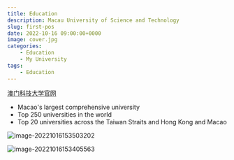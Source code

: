 ```yaml
---
title: Education
description: Macau University of Science and Technology
slug: first-pos
date: 2022-10-16 09:00:00+0000
image: cover.jpg
categories:
    - Education
    - My University
tags:
    - Education
---
```


[澳门科技大学官网](https://www.must.edu.mo/)

- Macao's largest comprehensive university
- Top 250 universities in the world
- Top 20 universities across the Taiwan Straits and Hong Kong and Macao



![image-20221016153503202](C:\Users\Hydra\AppData\Roaming\Typora\typora-user-images\image-20221016153503202.png)



![image-20221016153405563](C:\Users\Hydra\AppData\Roaming\Typora\typora-user-images\image-20221016153405563.png)